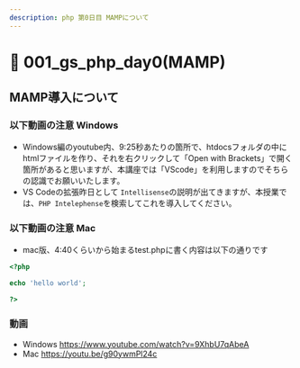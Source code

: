 ```yaml
---
description: php 第0日目 MAMPについて
---
```


# 🐘 001\_gs\_php\_day0(MAMP)

## MAMP導入について

### 以下動画の注意 Windows

* Windows編のyoutube内、9:25秒あたりの箇所で、htdocsフォルダの中にhtmlファイルを作り、それを右クリックして「Open with Brackets」で開く箇所があると思いますが、本講座では「VScode」を利用しますのでそちらの認識でお願いいたします。
* VS Codeの拡張昨日として `Intellisense`の説明が出てきますが、本授業では、`PHP Intelephense`を検索してこれを導入してください。

### 以下動画の注意 Mac

* mac版、4:40くらいから始まるtest.phpに書く内容は以下の通りです

```php
<?php

echo 'hello world';

?>
```

### 動画

* Windows https://www.youtube.com/watch?v=9XhbU7qAbeA
* Mac https://youtu.be/g90ywmPl24c

